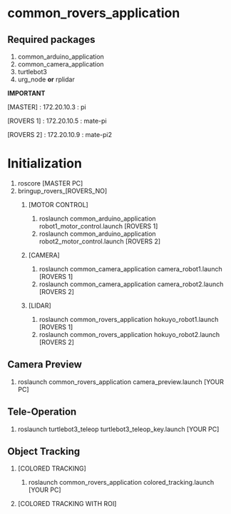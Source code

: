 # common_rovers_application

## Required packages
1. common_arduino_application
2. common_camera_application
3. turtlebot3
4. urg_node **or** rplidar

**IMPORTANT**

[MASTER] : 172.20.10.3 : pi

[ROVERS 1] : 172.20.10.5 : mate-pi

[ROVERS 2] : 172.20.10.9 : mate-pi2

# Initialization
1. roscore [MASTER PC]
2. bringup_rovers_[ROVERS_NO]
	1. [MOTOR CONTROL]
		1. roslaunch common_arduino_application robot1_motor_control.launch [ROVERS 1]
		2. roslaunch common_arduino_application robot2_motor_control.launch [ROVERS 2]
		
	2. [CAMERA]
		1. roslaunch common_camera_application camera_robot1.launch [ROVERS 1]
		2. roslaunch common_camera_application camera_robot2.launch [ROVERS 2]
		
	3. [LIDAR]
		1. roslaunch common_rovers_application hokuyo_robot1.launch [ROVERS 1]
		2. roslaunch common_rovers_application hokuyo_robot2.launch [ROVERS 2]
	
## Camera Preview
1. roslaunch common_rovers_application camera_preview.launch [YOUR PC]

## Tele-Operation
1. roslaunch turtlebot3_teleop turtlebot3_teleop_key.launch [YOUR PC]

## Object Tracking
1. [COLORED TRACKING]
	1. roslaunch common_rovers_application colored_tracking.launch [YOUR PC]
	
2. [COLORED TRACKING WITH ROI]
